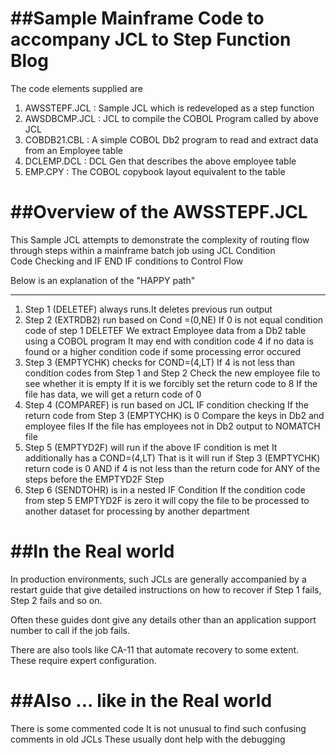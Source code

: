 ##Sample Mainframe Code to accompany JCL to Step Function Blog
==============================================================
The code elements supplied are 

1. AWSSTEPF.JCL : Sample JCL which is redeveloped as a step function
2. AWSDBCMP.JCL : JCL to compile the COBOL Program called by above JCL
3. COBDB21.CBL  : A simple COBOL Db2 program to read and extract data
                  from an Employee table
4. DCLEMP.DCL   : DCL Gen that describes the above employee table
5. EMP.CPY      : The COBOL copybook layout equivalent to the table 

##Overview of the AWSSTEPF.JCL 
==============================================================

   This Sample JCL attempts to demonstrate the complexity of routing flow 
   through steps within a mainframe batch job using JCL Condition  
   Code Checking and IF END IF conditions to Control Flow
   
   Below is an explanation of the "HAPPY path"
   
   ****************************************************************** 
   1) Step 1 (DELETEF) always runs.It deletes previous run output  
   2) Step 2 (EXTRDB2) run based on Cond =(0,NE)
      If 0 is not equal condition code of step 1 DELETEF
      We extract Employee data from a Db2 table using a COBOL program
      It may end with condition code 4 if no data is found
      or a higher condition code if some processing error occured
   3) Step 3 (EMPTYCHK) checks for COND=(4,LT)
      If 4 is not less than condition codes from Step 1 and Step 2
      Check the new employee file to see whether it is empty
      If it is we forcibly set the return code to 8
      If the file has data, we will get a return code of 0
   4) Step 4 (COMPAREF) is run based on JCL IF condition checking
      If the return code from Step 3 (EMPTYCHK) is 0
      Compare the keys in Db2 and employee files
      If the file has employees not in Db2 output to NOMATCH file
   5) Step 5 (EMPTYD2F) will run if the above IF condition is met
      It additionally has a COND=(4,LT)
      That is it will run if Step 3 (EMPTYCHK) return code is 0
       AND if 4 is not less than the return code for ANY of the steps 
      before the EMPTYD2F Step 
   6) Step 6 (SENDTOHR) is in a nested IF Condition
      If the condition code from step 5 EMPTYD2F is zero it will copy
      the file to be processed to another dataset for processing by
      another department

##In the Real world 
==============================================================

   In production environments, such JCLs are generally accompanied
   by a restart guide that give detailed instructions on 
   how to recover if Step 1 fails, Step 2 fails and so on.
   
   Often these guides dont give any details other than
   an application support number to call if the job fails.
   
   There are also tools like CA-11 that automate recovery to some
   extent. These require expert configuration.

##Also ... like in the Real world 
==============================================================
   There is some commented code
   It is not unusual to find such confusing comments in old JCLs 
   These usually dont help with the  debugging